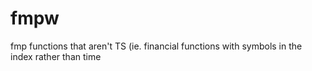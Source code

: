 # fmpw
fmp functions that aren't TS (ie. financial functions with symbols in the index rather than time
